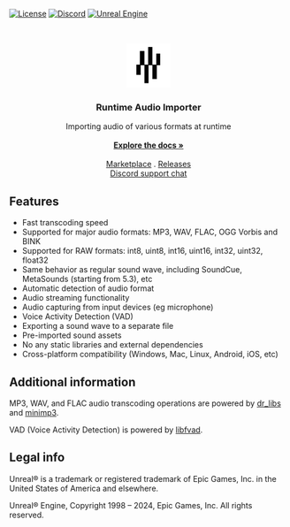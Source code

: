 <a href="https://github.com/gtreshchev/RuntimeAudioImporter/blob/main/LICENSE">![License](https://img.shields.io/badge/license-MIT-brightgreen.svg)</a>
<a href="https://georgy.dev/discord">![Discord](https://img.shields.io/discord/1055168498919284786.svg?label=Discord&logo=discord&color=7289DA&labelColor=2C2F33)</a>
<a href="https://www.unrealengine.com/">![Unreal Engine](https://img.shields.io/badge/Unreal-4.24%2B-dea309)</a>

<br/>
<p align="center">
  <a href="https://github.com/gtreshchev/RuntimeAudioImporter">
    <img src="Resources/Icon128.png" alt="Logo" width="80" height="80">
  </a>

<h3 align="center">Runtime Audio Importer</h3>

  <p align="center">
    Importing audio of various formats at runtime
    <br/>
    <br/>
    <a href="https://github.com/gtreshchev/RuntimeAudioImporter/wiki"><strong>Explore the docs »</strong></a>
    <br/>
    <br/>
    <a href="https://unrealengine.com/marketplace/product/runtime-audio-importer">Marketplace</a>
    .
    <a href="https://github.com/gtreshchev/RuntimeAudioImporter/releases">Releases</a>
    <br/>
    <a href="https://georgy.dev/discord">Discord support chat</a>
  </p>

## Features

- Fast transcoding speed
- Supported for major audio formats: MP3, WAV, FLAC, OGG Vorbis and BINK
- Supported for RAW formats: int8, uint8, int16, uint16, int32, uint32, float32
- Same behavior as regular sound wave, including SoundCue, MetaSounds (starting from 5.3), etc
- Automatic detection of audio format
- Audio streaming functionality
- Audio capturing from input devices (eg microphone)
- Voice Activity Detection (VAD)
- Exporting a sound wave to a separate file
- Pre-imported sound assets
- No any static libraries and external dependencies
- Cross-platform compatibility (Windows, Mac, Linux, Android, iOS, etc)

## Additional information

MP3, WAV, and FLAC audio transcoding operations are powered by [dr_libs](https://github.com/mackron/dr_libs) and [minimp3](https://github.com/lieff/minimp3).

VAD (Voice Activity Detection) is powered by [libfvad](https://github.com/dpirch/libfvad).

## Legal info

Unreal® is a trademark or registered trademark of Epic Games, Inc. in the United States of America and elsewhere.

Unreal® Engine, Copyright 1998 – 2024, Epic Games, Inc. All rights reserved.
